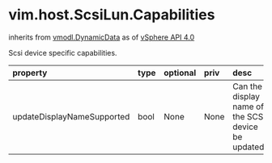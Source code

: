 vim.host.ScsiLun.Capabilities
=============================
inherits from [vmodl.DynamicData](docs/vmodl.DynamicData.md)
as of [vSphere API 4.0](vim.version.md#vim.version.version5)


Scsi device specific capabilities.

| property | type | optional | priv | desc |
|:---------|:-----|:---------|:-----|:-----|
| updateDisplayNameSupported | bool | None | None | Can the display name of the SCSI device be updated? |


